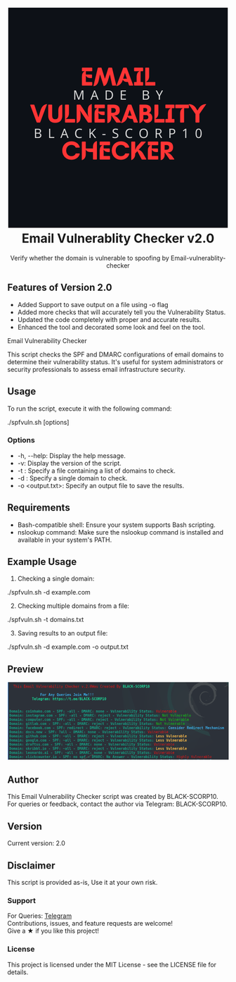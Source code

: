 <h1 align="center">
  <br>
  <a href=" https://github.com/BLACK-SCORP10/Email-Vulnerablity-Checker.git"><img src="img/EVC.png"></a>
  <br>
  Email Vulnerablity Checker v2.0
  <br>
</h1>


<p align="center">Verify whether the domain is vulnerable to spoofing by Email-vulnerablity-checker</p>



## Features of Version 2.0

- Added Support to save output on a file using -o flag
- Added more checks that will accurately tell you the Vulnerability Status.
- Updated the code completely with proper and accurate results.
- Enhanced the tool and decorated some look and feel on the tool.


Email Vulnerability Checker

This script checks the SPF and DMARC configurations of email domains to determine their vulnerability status. It's useful for system administrators or security professionals to assess email infrastructure security.

## Usage

To run the script, execute it with the following command:

./spfvuln.sh [options]

### Options

- -h, --help: Display the help message.
- -v: Display the version of the script.
- -t <file>: Specify a file containing a list of domains to check.
- -d <domain>: Specify a single domain to check.
- -o <output.txt>: Specify an output file to save the results.

## Requirements

- Bash-compatible shell: Ensure your system supports Bash scripting.
- nslookup command: Make sure the nslookup command is installed and available in your system's PATH.

## Example Usage

1. Checking a single domain:

./spfvuln.sh -d example.com

2. Checking multiple domains from a file:

./spfvuln.sh -t domains.txt

3. Saving results to an output file:

./spfvuln.sh -d example.com -o output.txt

## Preview

<a href=" https://github.com/BLACK-SCORP10/Email-Vulnerablity-Checker.git"><img src="img/image.png"></a>

## Author

This Email Vulnerability Checker script was created by BLACK-SCORP10. For queries or feedback, contact the author via Telegram: BLACK-SCORP10.

## Version

Current version: 2.0

## Disclaimer

This script is provided as-is, Use it at your own risk. 

### Support

For Queries: [Telegram](https://t.me/BLACK_SCORP10)  
Contributions, issues, and feature requests are welcome!  
Give a ★ if you like this project!

### License
This project is licensed under the MIT License - see the LICENSE file for details.
